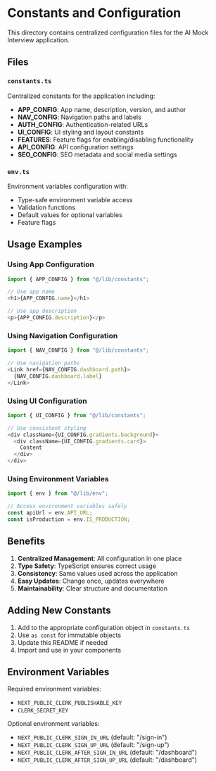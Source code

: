 # Constants and Configuration

This directory contains centralized configuration files for the AI Mock Interview application.

## Files

### `constants.ts`
Centralized constants for the application including:
- **APP_CONFIG**: App name, description, version, and author
- **NAV_CONFIG**: Navigation paths and labels
- **AUTH_CONFIG**: Authentication-related URLs
- **UI_CONFIG**: UI styling and layout constants
- **FEATURES**: Feature flags for enabling/disabling functionality
- **API_CONFIG**: API configuration settings
- **SEO_CONFIG**: SEO metadata and social media settings

### `env.ts`
Environment variables configuration with:
- Type-safe environment variable access
- Validation functions
- Default values for optional variables
- Feature flags

## Usage Examples

### Using App Configuration
```typescript
import { APP_CONFIG } from "@/lib/constants";

// Use app name
<h1>{APP_CONFIG.name}</h1>

// Use app description
<p>{APP_CONFIG.description}</p>
```

### Using Navigation Configuration
```typescript
import { NAV_CONFIG } from "@/lib/constants";

// Use navigation paths
<Link href={NAV_CONFIG.dashboard.path}>
  {NAV_CONFIG.dashboard.label}
</Link>
```

### Using UI Configuration
```typescript
import { UI_CONFIG } from "@/lib/constants";

// Use consistent styling
<div className={UI_CONFIG.gradients.background}>
  <div className={UI_CONFIG.gradients.card}>
    Content
  </div>
</div>
```

### Using Environment Variables
```typescript
import { env } from "@/lib/env";

// Access environment variables safely
const apiUrl = env.API_URL;
const isProduction = env.IS_PRODUCTION;
```

## Benefits

1. **Centralized Management**: All configuration in one place
2. **Type Safety**: TypeScript ensures correct usage
3. **Consistency**: Same values used across the application
4. **Easy Updates**: Change once, updates everywhere
5. **Maintainability**: Clear structure and documentation

## Adding New Constants

1. Add to the appropriate configuration object in `constants.ts`
2. Use `as const` for immutable objects
3. Update this README if needed
4. Import and use in your components

## Environment Variables

Required environment variables:
- `NEXT_PUBLIC_CLERK_PUBLISHABLE_KEY`
- `CLERK_SECRET_KEY`

Optional environment variables:
- `NEXT_PUBLIC_CLERK_SIGN_IN_URL` (default: "/sign-in")
- `NEXT_PUBLIC_CLERK_SIGN_UP_URL` (default: "/sign-up")
- `NEXT_PUBLIC_CLERK_AFTER_SIGN_IN_URL` (default: "/dashboard")
- `NEXT_PUBLIC_CLERK_AFTER_SIGN_UP_URL` (default: "/dashboard")
